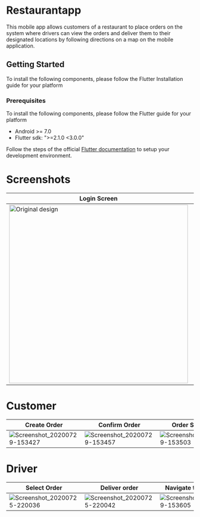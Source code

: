 # Restaurantapp

This mobile app allows customers of a restaurant to place orders on the system where drivers can view the orders and deliver them to their designated locations by following directions on a map on the mobile application.

## Getting Started
To install the following components, please follow the Flutter Installation guide for your platform

### Prerequisites
To install the following components, please follow the Flutter guide for your platform
- Android >= 7.0
- Flutter sdk: ">=2.1.0 <3.0.0"

Follow the steps of the official [Flutter documentation](https://docs.flutter.dev/get-started/install) to setup your development environment. 

# Screenshots

Login Screen | Landingpage | 
------------ | ------------- |
<img src="https://user-images.githubusercontent.com/52527906/88804804-b6d2bb80-d1ae-11ea-8330-a02a4f246c09.png" alt="Original design" height="480"/> | <img src="https://user-images.githubusercontent.com/52527906/88805183-22b52400-d1af-11ea-9a6e-57875db6cb8e.png" alt="My result" height="480"/> |


# Customer 
Create Order | Confirm Order | Order Submited |
------------ | ------------- | -------------- |
![Screenshot_20200729-153427](https://user-images.githubusercontent.com/52527906/88807202-b8ea4980-d1b1-11ea-9739-4a866543ed2b.png) | ![Screenshot_20200729-153457](https://user-images.githubusercontent.com/52527906/88807294-d7504500-d1b1-11ea-9886-b4ad3cf165ba.png) | ![Screenshot_20200729-153503](https://user-images.githubusercontent.com/52527906/88807175-acfe8780-d1b1-11ea-938d-7bc41b192149.png) | 


# Driver 
Select Order | Deliver order | Navigate to Address |
------------ | ------------- | -------------- |
![Screenshot_20200725-220036](https://user-images.githubusercontent.com/52527906/88805168-1d57d980-d1af-11ea-8fa6-a0e3bc150882.png) | ![Screenshot_20200725-220042](https://user-images.githubusercontent.com/52527906/88805142-15983500-d1af-11ea-9f81-df7f77d0e740.png) | ![Screenshot_20200729-153605](https://user-images.githubusercontent.com/52527906/88807152-a2dc8900-d1b1-11ea-84b4-74989a45e1f4.png) | 



 



 

